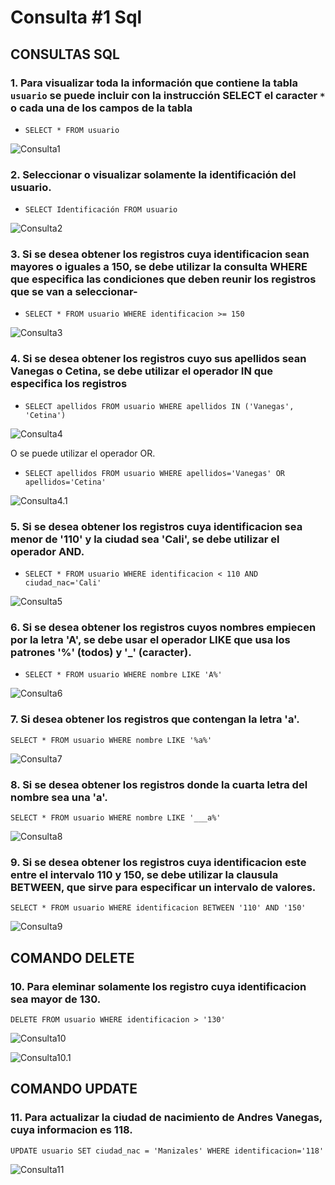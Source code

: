 # Consulta #1 Sql

## CONSULTAS SQL


### 1. Para visualizar toda la información que contiene la tabla `usuario` se puede incluir con la instrucción SELECT el caracter `*` o cada una de los campos de la tabla 

- `SELECT * FROM usuario`

![Consulta1](img/tabla_usuario.png "Tabla usuario")

### 2. Seleccionar o visualizar solamente la identificación del usuario.

- `SELECT Identificación FROM usuario`

![Consulta2](img/tabla_identificacion.png "Tabla Identificacion")

### 3. Si se desea obtener los registros cuya identificacion sean mayores o iguales a 150, se debe utilizar la consulta WHERE que especifica las condiciones que deben reunir los registros que se van a seleccionar-

- `SELECT * FROM usuario WHERE identificacion >= 150`

![Consulta3](img/tabla_mayorque.png "Tabla Mayor o igual que")

### 4. Si se desea obtener los registros cuyo sus apellidos sean Vanegas o Cetina, se debe utilizar el operador IN que especifica los registros 
- `SELECT apellidos FROM usuario WHERE apellidos IN ('Vanegas', 'Cetina')`

![Consulta4](img/tabla_apellidos1.png "Tabla Apellidos1")

O se puede utilizar el operador OR.

- `SELECT apellidos FROM usuario WHERE apellidos='Vanegas' OR apellidos='Cetina'`

![Consulta4.1](img/tabla_apellidos2.png "Tabla Apellidos2")

### 5. Si se desea obtener los registros cuya identificacion sea menor de '110' y la ciudad sea 'Cali', se debe utilizar el operador AND.

- `SELECT * FROM usuario WHERE identificacion < 110 AND ciudad_nac='Cali'`

![Consulta5](img/tabla_iden-ciudad.png "Tabla Apellidos2")

### 6. Si se desea obtener los registros cuyos nombres empiecen por la letra 'A', se debe usar el operador LIKE que usa los patrones '%' (todos) y '_' (caracter).

- `SELECT * FROM usuario WHERE nombre LIKE 'A%'`

![Consulta6](img/tabla_nombreA.png "Tabla nombreA")

### 7. Si desea obtener los registros que contengan la letra 'a'.

`SELECT * FROM usuario WHERE nombre LIKE '%a%'`

![Consulta7](img/tabla_nombreconA.png "Tabla nombreConA")

### 8. Si se desea obtener los registros donde la cuarta letra del nombre sea una 'a'.

`SELECT * FROM usuario WHERE nombre LIKE '___a%'`

![Consulta8](img/tabla_nom_4a.png "Tabla nombreConA en cuarto")

### 9. Si se desea obtener los registros cuya identificacion este entre el intervalo 110 y 150, se debe utilizar la clausula BETWEEN, que sirve para especificar un intervalo de valores.

`SELECT * FROM usuario WHERE identificacion BETWEEN '110' AND '150'`

![Consulta9](img/tabla_seleccionar_entre.png "Tabla seleccionar entre x variables")

## COMANDO DELETE

### 10. Para eleminar solamente los registro cuya identificacion sea mayor de 130.

`DELETE FROM usuario WHERE identificacion > '130'`

![Consulta10](img/tabla_delete_usuarios.png "Tabla delete users")

![Consulta10.1](img/tabla_delete_usuarios-1.png "Tabla delete users1")

## COMANDO UPDATE

### 11. Para actualizar la ciudad de nacimiento de Andres Vanegas, cuya informacion es 118.

`UPDATE usuario SET ciudad_nac = 'Manizales' WHERE identificacion='118'`

![Consulta11](img/tabla_actualizar_datos.png "Tabla actializar datos")